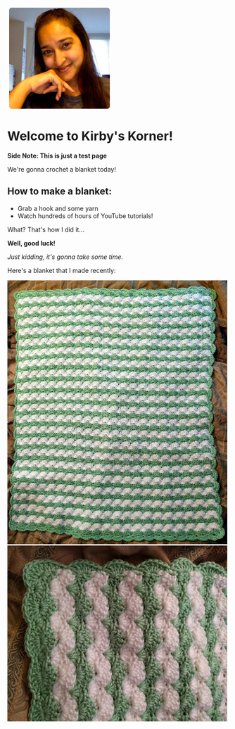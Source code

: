 ![my photo](/my-photo.png)

# Welcome to Kirby's Korner!
**Side Note: This is just a test page**

We're gonna crochet a blanket today!

## How to make a blanket:

- Grab a hook and some yarn
- Watch hundreds of hours of YouTube tutorials! 

What? That's how I did it...

**Well, good luck!** 

_Just kidding, it's gonna take some time._

Here's a blanket that I made recently:

<img src="blanket-1.jpg" width="500" height="600">

<img src="blanket-2.jpg" width="500" height="400">



